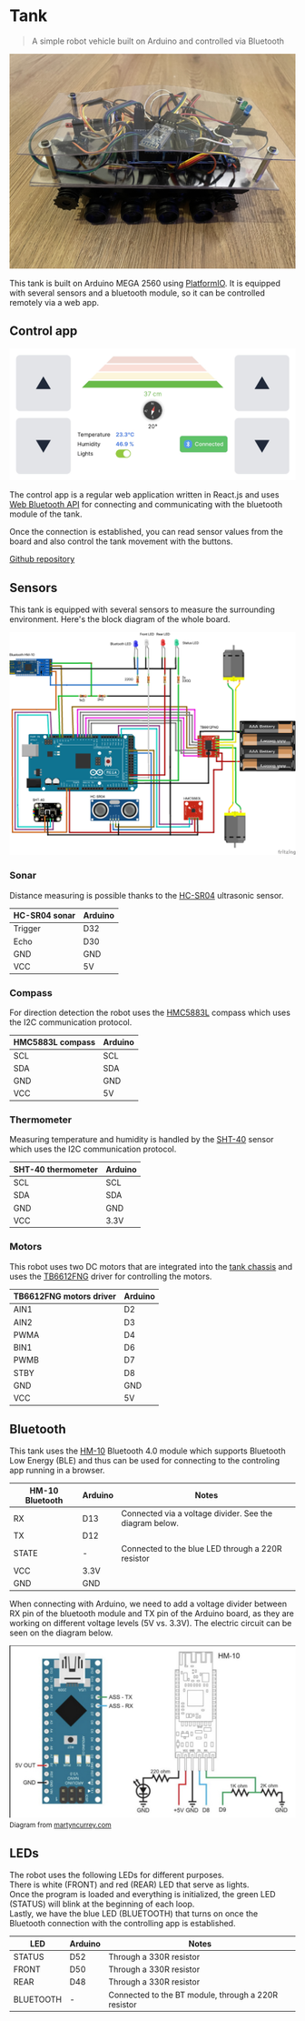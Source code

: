 # Tank

> A simple robot vehicle built on Arduino and controlled via Bluetooth

<!-- TODO: Replace with a better photo -->
<img src="./assets/tank.jpg">

This tank is built on Arduino MEGA 2560 using [PlatformIO](https://platformio.org/).
It is equipped with several sensors and a bluetooth module, so it can be controlled remotely via a web app.

## Control app

<img src="./assets/control-app.jpg">

The control app is a regular web application written in React.js and uses [Web Bluetooth API](https://developer.mozilla.org/en-US/docs/Web/API/Web_Bluetooth_API) for connecting and communicating with the bluetooth module of the tank.

Once the connection is established, you can read sensor values from the board and also control the tank movement with the buttons.

[Github repository](https://github.com/jozefcipa/tank-app)

## Sensors
This tank is equipped with several sensors to measure the surrounding environment.
Here's the block diagram of the whole board.

<img src="./assets/tank-schematic.png">

### Sonar

Distance measuring is possible thanks to the [HC-SR04](https://www.laskakit.cz/arduino-ultrazvukovy-meric-vzdalenosti-hc-sr04/) ultrasonic sensor.

| HC-SR04 sonar | Arduino |
| -------- | ------- |
| Trigger        | D32        |
| Echo           | D30        |
| GND            | GND       |
| VCC            | 5V        |


### Compass

For direction detection the robot uses the [HMC5883L](https://www.laskakit.cz/3-osy-magnetometr-a-kompas-hmc5883l/) compass which uses the I2C communication protocol.

| HMC5883L compass | Arduino |
| -------- | ------- |
| SCL              | SCL           |
| SDA              | SDA           |
| GND              | GND           |
| VCC              | 5V            |

### Thermometer

Measuring temperature and humidity is handled by the [SHT-40](https://www.laskakit.cz/laskakit-sht40-senzor-teploty-a-vlhkosti-vzduchu/) sensor which uses the I2C communication protocol.

| SHT-40 thermometer | Arduino |
| ------ | ------- |
| SCL          | SCL            |
| SDA          | SDA            |
| GND          | GND            |
| VCC          | 3.3V           |

### Motors

This robot uses two DC motors that are integrated into the [tank chassis](https://www.laskakit.cz/roboticky-podvozek-pasovy-plastovy/) and uses the [TB6612FNG](https://www.laskakit.cz/dvoumotorovy-radic-tb6612fng/)  driver for controlling the motors.

| TB6612FNG motors driver | Arduino |
| ----------------- | ------- |
| AIN1              | D2      |
| AIN2              | D3      |
| PWMA              | D4      |
| BIN1              | D6      |
| PWMB              | D7      |
| STBY              | D8      |
| GND               | GND     |
| VCC               | 5V      |

## Bluetooth

This tank uses the [HM-10](https://www.laskakit.cz/huamao-hm-10c-a-orig--bluetooth-v4-0-ble-modul-cc254x/) Bluetooth 4.0 module which supports Bluetooth Low Energy (BLE) and thus can be used for connecting to the controling app running in a browser.

| HM-10 Bluetooth | Arduino                                             | Notes |
| --------- | ------- | --------------------------------------------------- |
| RX                 | D13            | Connected via a voltage divider. See the diagram below. |
| TX                 | D12            |  |
| STATE              | -              | Connected to the blue LED through a 220R resistor |
| VCC                | 3.3V           |  |
| GND                | GND            |  |


When connecting with Arduino, we need to add a voltage divider between RX pin of the bluetooth module and TX pin of the Arduino board, as they are working on different voltage levels (5V vs. 3.3V).
The electric circuit can be seen on the diagram below.


<img src="./assets/bluetooth.png">

<small>
  Diagram from <a href="https://www.martyncurrey.com/hm-10-bluetooth-4ble-modules/" target="_blank">martyncurrey.com</a>
</small>

## LEDs

The robot uses the following LEDs for different purposes. <br>
There is white (FRONT) and red (REAR) LED that serve as lights.<br>
Once the program is loaded and everything is initialized, the green LED (STATUS) will blink at the beginning of each loop.<br>
 Lastly, we have the blue LED (BLUETOOTH) that turns on once the Bluetooth connection with the controlling app is established.

| LED     | Arduino   | Notes |
| --------- | ------- | --------------------------------------------------- |
| STATUS    | D52      | Through a 330R resistor |
| FRONT     | D50     | Through a 330R resistor |
| REAR      | D48     | Through a 330R resistor |
| BLUETOOTH | -       | Connected to the BT module, through a 220R resistor  |
